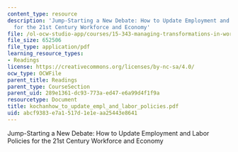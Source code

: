 ```yaml
---
content_type: resource
description: 'Jump-Starting a New Debate: How to Update Employment and Labor Policies
  for the 21st Century Workforce and Economy'
file: /ol-ocw-studio-app/courses/15-343-managing-transformations-in-work-organizations-and-society-spring-2002/abcf9383e7a1517d1e1eaa25443e8641_kochanhow_to_update_empl_and_labor_policies.pdf
file_size: 652506
file_type: application/pdf
learning_resource_types:
- Readings
license: https://creativecommons.org/licenses/by-nc-sa/4.0/
ocw_type: OCWFile
parent_title: Readings
parent_type: CourseSection
parent_uid: 289e1361-dc93-773a-ed47-e6a99d4f1f9a
resourcetype: Document
title: kochanhow_to_update_empl_and_labor_policies.pdf
uid: abcf9383-e7a1-517d-1e1e-aa25443e8641
---
```

Jump-Starting a New Debate: How to Update Employment and Labor Policies for the 21st Century Workforce and Economy